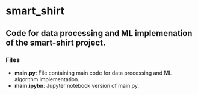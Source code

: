 # smart_shirt

## Code for data processing and ML implemenation of the smart-shirt project.

### Files 

- **main.py**: File containing main code for data processing and ML algorithm implementation.
- **main.ipybn**: Jupyter notebook version of main.py. 
